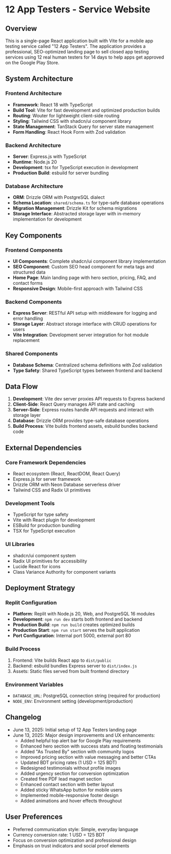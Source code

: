 # 12 App Testers - Service Website

## Overview

This is a single-page React application built with Vite for a mobile app testing service called "12 App Testers". The application provides a professional, SEO-optimized landing page to sell closed app testing services using 12 real human testers for 14 days to help apps get approved on the Google Play Store.

## System Architecture

### Frontend Architecture
- **Framework**: React 18 with TypeScript
- **Build Tool**: Vite for fast development and optimized production builds
- **Routing**: Wouter for lightweight client-side routing
- **Styling**: Tailwind CSS with shadcn/ui component library
- **State Management**: TanStack Query for server state management
- **Form Handling**: React Hook Form with Zod validation

### Backend Architecture
- **Server**: Express.js with TypeScript
- **Runtime**: Node.js 20
- **Development**: tsx for TypeScript execution in development
- **Production Build**: esbuild for server bundling

### Database Architecture
- **ORM**: Drizzle ORM with PostgreSQL dialect
- **Schema Location**: `shared/schema.ts` for type-safe database operations
- **Migration Management**: Drizzle Kit for schema migrations
- **Storage Interface**: Abstracted storage layer with in-memory implementation for development

## Key Components

### Frontend Components
- **UI Components**: Complete shadcn/ui component library implementation
- **SEO Component**: Custom SEO head component for meta tags and structured data
- **Home Page**: Main landing page with hero section, pricing, FAQ, and contact forms
- **Responsive Design**: Mobile-first approach with Tailwind CSS

### Backend Components
- **Express Server**: RESTful API setup with middleware for logging and error handling
- **Storage Layer**: Abstract storage interface with CRUD operations for users
- **Vite Integration**: Development server integration for hot module replacement

### Shared Components
- **Database Schema**: Centralized schema definitions with Zod validation
- **Type Safety**: Shared TypeScript types between frontend and backend

## Data Flow

1. **Development**: Vite dev server proxies API requests to Express backend
2. **Client-Side**: React Query manages API state and caching
3. **Server-Side**: Express routes handle API requests and interact with storage layer
4. **Database**: Drizzle ORM provides type-safe database operations
5. **Build Process**: Vite builds frontend assets, esbuild bundles backend code

## External Dependencies

### Core Framework Dependencies
- React ecosystem (React, ReactDOM, React Query)
- Express.js for server framework
- Drizzle ORM with Neon Database serverless driver
- Tailwind CSS and Radix UI primitives

### Development Tools
- TypeScript for type safety
- Vite with React plugin for development
- ESBuild for production bundling
- TSX for TypeScript execution

### UI Libraries
- shadcn/ui component system
- Radix UI primitives for accessibility
- Lucide React for icons
- Class Variance Authority for component variants

## Deployment Strategy

### Replit Configuration
- **Platform**: Replit with Node.js 20, Web, and PostgreSQL 16 modules
- **Development**: `npm run dev` starts both frontend and backend
- **Production Build**: `npm run build` creates optimized builds
- **Production Start**: `npm run start` serves the built application
- **Port Configuration**: Internal port 5000, external port 80

### Build Process
1. Frontend: Vite builds React app to `dist/public`
2. Backend: esbuild bundles Express server to `dist/index.js`
3. Assets: Static files served from built frontend directory

### Environment Variables
- `DATABASE_URL`: PostgreSQL connection string (required for production)
- `NODE_ENV`: Environment setting (development/production)

## Changelog

- June 13, 2025: Initial setup of 12 App Testers landing page
- June 13, 2025: Major design improvements and UX enhancements:
  * Added helpful top alert bar for Google Play requirements
  * Enhanced hero section with success stats and floating testimonials
  * Added "As Trusted By" section with community logos
  * Improved pricing section with value messaging and better CTAs
  * Updated BDT pricing rates (1 USD = 125 BDT)
  * Redesigned testimonials without profile images
  * Added urgency section for conversion optimization
  * Created free PDF lead magnet section
  * Enhanced contact section with better layout
  * Added sticky WhatsApp button for mobile users
  * Implemented mobile-responsive footer design
  * Added animations and hover effects throughout

## User Preferences

- Preferred communication style: Simple, everyday language
- Currency conversion rate: 1 USD = 125 BDT
- Focus on conversion optimization and professional design
- Emphasis on trust indicators and social proof elements